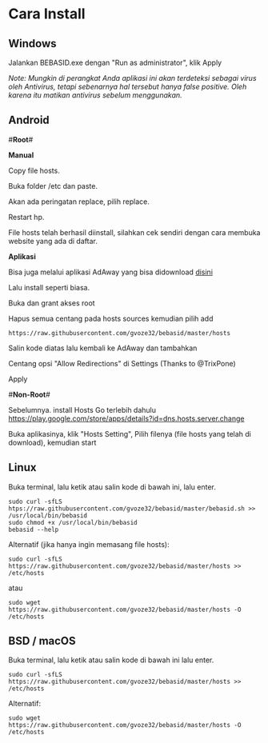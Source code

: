 # Cara Install
## Windows

Jalankan BEBASID.exe dengan "Run as administrator", klik Apply

*Note: Mungkin di perangkat Anda aplikasi ini akan terdeteksi sebagai virus oleh Antivirus, tetapi sebenarnya hal tersebut hanya false positive. Oleh karena itu matikan antivirus sebelum menggunakan.*

## Android

#**Root**#

**Manual**

Copy file hosts.

Buka folder /etc dan paste.

Akan ada peringatan replace, pilih replace.

Restart hp.

File hosts telah berhasil diinstall, silahkan cek sendiri dengan cara membuka website yang ada di daftar.

**Aplikasi**

Bisa juga melalui aplikasi AdAway yang bisa didownload [disini](https://f-droid.org/repo/org.adaway_61.apk)

Lalu install seperti biasa.

Buka dan grant akses root

Hapus semua centang pada hosts sources kemudian pilih add

```
https://raw.githubusercontent.com/gvoze32/bebasid/master/hosts
```

Salin kode diatas lalu kembali ke AdAway dan tambahkan

Centang opsi "Allow Redirections" di Settings (Thanks to @TrixPone)

Apply

#**Non-Root**#

Sebelumnya. install Hosts Go terlebih dahulu
https://play.google.com/store/apps/details?id=dns.hosts.server.change

Buka aplikasinya, klik "Hosts Setting", Pilih filenya (file hosts yang telah di download), kemudian start

## Linux

Buka terminal, lalu ketik atau salin kode di bawah ini, lalu enter.

```
sudo curl -sfLS htps://raw.githubusercontent.com/gvoze32/bebasid/master/bebasid.sh >> /usr/local/bin/bebasid
sudo chmod +x /usr/local/bin/bebasid
bebasid --help
```
Alternatif (jika hanya ingin memasang file hosts):
```
sudo curl -sfLS https://raw.githubusercontent.com/gvoze32/bebasid/master/hosts >> /etc/hosts
```
atau
```
sudo wget https://raw.githubusercontent.com/gvoze32/bebasid/master/hosts -O /etc/hosts
```

## BSD / macOS

Buka terminal, lalu ketik atau salin kode di bawah ini lalu enter.

```
sudo curl -sfLS https://raw.githubusercontent.com/gvoze32/bebasid/master/hosts >> /etc/hosts
```

Alternatif:
```
sudo wget https://raw.githubusercontent.com/gvoze32/bebasid/master/hosts -O /etc/hosts
```
